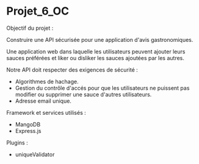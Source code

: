 # Projet_6_OC

Objectif du projet :

Construire une API sécurisée pour une application d'avis gastronomiques.

Une application web dans laquelle les utilisateurs peuvent ajouter
leurs sauces préférées et liker ou disliker les sauces ajoutées par les autres.

Notre API doit respecter des exigences de sécurité :

- Algorithmes de hachage.
- Gestion du contrôle d'accés pour que les utilisateurs ne puissent pas modifier ou supprimer une sauce d'autres utilisateurs.
- Adresse email unique.

Framework et services utilisés :

- MangoDB
- Express.js

Plugins :

- uniqueValidator
